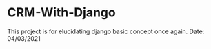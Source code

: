 # CRM-With-Django
This project is for elucidating django basic concept once again.
Date: 04/03/2021
